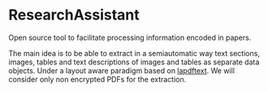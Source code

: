 # ResearchAssistant

Open source tool to facilitate processing information encoded in papers.

The main idea is to be able to extract in a semiautomatic way text sections, images, tables and text descriptions of images and tables as separate data objects. Under a layout aware paradigm based on [lapdftext](https://code.google.com/p/lapdftext/). We will consider only non encrypted PDFs for the extraction.
